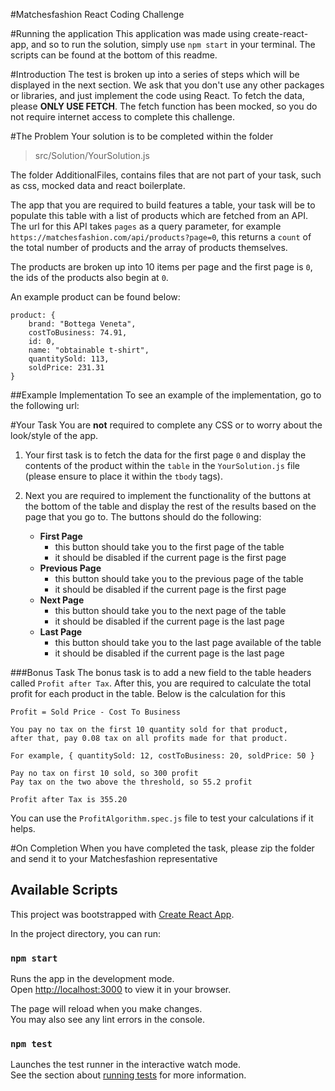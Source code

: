 #Matchesfashion React Coding Challenge

#Running the application
This application was made using create-react-app, and so to run the solution, simply use `npm start` in
your terminal. The scripts can be found at the bottom of this readme.

#Introduction
The test is broken up into a series of steps which will be displayed in the next section. 
We ask that you don't use any other packages or libraries, and just implement the code using 
React. To fetch the data, please **ONLY USE FETCH**. The fetch function has been mocked, so you do 
not require internet access to complete this challenge.

#The Problem
Your solution is to be completed within the folder 
> src/Solution/YourSolution.js

The folder AdditionalFiles, contains files that are not part of your task, such as css, mocked data and 
react boilerplate.

The app that you are required to build features a table, your task will be to populate this table with 
a list of products which are fetched from an API. The url for this API takes `pages` as a query parameter, 
for example `https://matchesfashion.com/api/products?page=0`, this returns a `count` of the total number of products
and the array of products themselves.

The products are broken up into 10 items per page and the first page is `0`, the ids of the products also begin at `0`. 

An example product can be found below:
```
product: {
    brand: "Bottega Veneta",
    costToBusiness: 74.91,
    id: 0,
    name: "obtainable t-shirt",
    quantitySold: 113,
    soldPrice: 231.31
} 
```

##Example Implementation
To see an example of the implementation, go to the following url: 

#Your Task
You are **not** required to complete any CSS or to worry about the look/style of the app. 

1. Your first task is to fetch the data for the first page `0` and display the contents of the product within the `table`
in the `YourSolution.js` file (please ensure to place it within the `tbody` tags).

2. Next you are required to implement the functionality of the buttons at the bottom of the table and display the rest 
   of the results based on the page that you go to. The buttons should do the following:
    - **First Page** 
        - this button should take you to the first page of the table
        - it should be disabled if the current page is the first page
    - **Previous Page**
        - this button should take you to the previous page of the table
        - it should be disabled if the current page is the first page
    - **Next Page**
        - this button should take you to the next page of the table
        - it should be disabled if the current page is the last page
    - **Last Page**
        - this button should take you to the last page available of the table
        - it should be disabled if the current page is the last page

###Bonus Task
The bonus task is to add a new field to the table headers called `Profit after Tax`. After this, you are required
to calculate the total profit for each product in the table. Below is the calculation for this
   ```
   Profit = Sold Price - Cost To Business
   
   You pay no tax on the first 10 quantity sold for that product,
   after that, pay 0.08 tax on all profits made for that product.
   
   For example, { quantitySold: 12, costToBusiness: 20, soldPrice: 50 }
   
   Pay no tax on first 10 sold, so 300 profit
   Pay tax on the two above the threshold, so 55.2 profit
   
   Profit after Tax is 355.20
   ```
You can use the `ProfitAlgorithm.spec.js` file to test your calculations if it helps.
   

#On Completion
When you have completed the task, please zip the folder and send it to your Matchesfashion representative

## Available Scripts
This project was bootstrapped with [Create React App](https://github.com/facebook/create-react-app).

In the project directory, you can run:

### `npm start`

Runs the app in the development mode.\
Open [http://localhost:3000](http://localhost:3000) to view it in your browser.

The page will reload when you make changes.\
You may also see any lint errors in the console.

### `npm test`

Launches the test runner in the interactive watch mode.\
See the section about [running tests](https://facebook.github.io/create-react-app/docs/running-tests) for more information.
